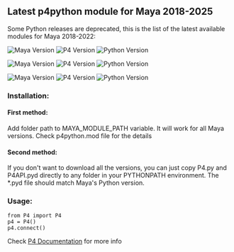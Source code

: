 ## Latest p4python module for Maya 2018-2025

Some Python releases are deprecated, this is the list of the latest available modules for Maya 2018-2022:

![Maya Version](https://img.shields.io/badge/Maya-2018%20%7C%202019%20%7C%202020-white) ![P4 Version](https://img.shields.io/badge/p4python-2021.1.2265002-yellow) ![Python Version](https://img.shields.io/badge/py-2.7-blue)

![Maya Version](https://img.shields.io/badge/Maya-2022-white) ![P4 Version](https://img.shields.io/badge/p4python-2023.1.2545777-yellow) ![Python Version](https://img.shields.io/badge/py-3.7-blue)

![Maya Version](https://img.shields.io/badge/Maya-2023%20%7C%202024%20%7C%202025-white) ![P4 Version](https://img.shields.io/badge/p4python-2024.1.2625398-green) ![Python Version](https://img.shields.io/badge/py-3.9%20%7C%203.10%20%7C%203.11-blue)

### Installation:

#### First method:
Add folder path to MAYA_MODULE_PATH variable. It will work for all Maya versions. Check p4python.mod file for the details

#### Second method:
If you don't want to download all the versions, you can just copy P4.py and P4API.pyd directly to any folder in your PYTHONPATH environment. The *.pyd file should match Maya's Python version.

### Usage:
```
from P4 import P4
p4 = P4()
p4.connect()
```

Check [P4 Documentation](https://www.perforce.com/manuals/p4python/Content/P4Python/python.programming.html) for more info
